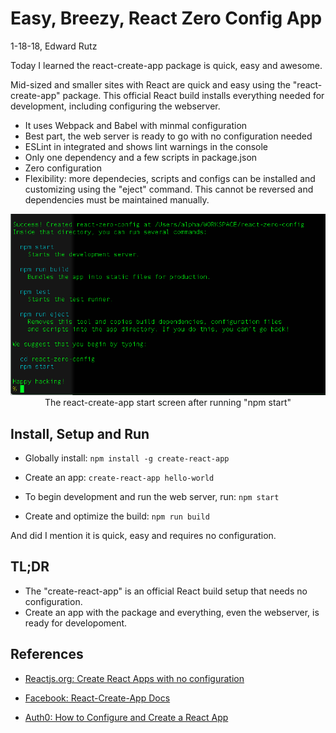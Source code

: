 # Easy, Breezy, React Zero Config App

1-18-18, Edward Rutz

Today I learned the react-create-app package is quick, easy and awesome.

Mid-sized and smaller sites with React are quick and easy using the "react-create-app" package. This official React build installs everything needed for development, including configuring the webserver.

- It uses Webpack and Babel with minmal configuration
- Best part, the web server is ready to go with no configuration needed
- ESLint in integrated and shows lint warnings in the console
- Only one dependency and a few scripts in package.json
- Zero configuration
- Flexibility: more dependecies, scripts and configs can be installed and customizing using the "eject" command. This cannot be reversed and dependencies must be maintained manually.


<p align="center">
 <img src="https://github.com/EdwardRutz/TIL/blob/master/images/react-create-app.png"/>
     <br/>
     The react-create-app start screen after running "npm start"
</p>



## Install, Setup and Run

- Globally install:  ```npm install -g create-react-app```

- Create an app:  ```create-react-app hello-world```

- To begin development and run the web server, run: ```npm start```

- Create and optimize the build:  ```npm run build```

And did I mention it is quick, easy and requires no configuration.


## TL;DR
- The "create-react-app" is an official React build setup that needs no configuration.
- Create an app with the package and everything, even the webserver, is ready for developoment.




## References
- [Reactjs.org: Create React Apps with no configuration](https://reactjs.org/blog/2016/07/22/create-apps-with-no-configuration.html)

- [Facebook: React-Create-App Docs](https://github.com/facebookincubator/create-react-app/blob/master/packages/react-scripts/template/README.md#alternatives-to-ejecting)

- [Auth0: How to Configure and Create a React App](https://auth0.com/blog/how-to-configure-create-react-app/)





